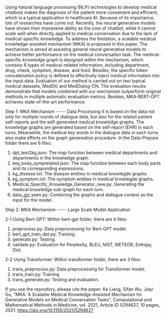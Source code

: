 Using natural language processing (NLP) technologies to develop medical chatbots makes the diagnosis of the patient more convenient and efficient, which is a typical application in healthcare AI. Because of its importance, lots of researches have come out. Recently, the neural generative models have shown their impressive ability as the core of chatbot, while it cannot scale well when directly applied to medical conversation due to the lack of medical-specific knowledge. To address the limitation, a scalable medical knowledge-assisted mechanism (MKA) is proposed in this paper. The mechanism is aimed at assisting general neural generative models to achieve better performance on the medical conversation task. The medical-specific knowledge graph is designed within the mechanism, which contains 6 types of medical-related information, including department, drug, check, symptom, disease, and food. Besides, the specific token concatenation policy is defined to effectively inject medical information into the input data. Evaluation of our method is carried out on two typical medical datasets, MedDG and MedDialog-CN. The evaluation results demonstrate that models combined with our mechanism outperform original methods in multiple automatic evaluation metrics. Besides, MKA-BERT-GPT achieves state-of-the-art performance.

Step 1: MKA Mechanism ----- Data Processing
It is based on the data not only for multiple rounds of dialogue data, but also for the related patient self-reports and the self-generated medical knowledge graphs. The knowledge graphs are generated based on the self-report (EHR) in each turns. Meanwhile, the medical key words in the dialogue data in each turns also make efforts on the graph genereation procedure. In the Data-Prepare folder there are 6 files:
1. dpt_text2kg.json: The map function between medical departments and departments in the knowledge graph.
2. key_body_symprelated.json: The map function between each body parts and its corresponding expressions.
3. kg_disease.txt: The disease entities in medical knowlegde graphs.
4. kg_symptom.txt: The symptom entities in medical knowlegde graphs.
5. Medical_Specific_Knowledge_Generator_new.py: Generating the medical knowledge sub-graph for each turn. 
6. data_gjy_seen.py: Combining the graphs and dialogue context as the input for the model.

Step 2: MKA Mechanism ----- Large Scale Model Application

2-1 Using Bert-GPT: Within bert-gpt folder, there are 4 files:
1. preprocess.py: Data preprocessing for Bert-GPT model.
2. bert_gpt_train_dpt.py: Training.
3. generate.py: Testing.
4. validate.py: Evaluation for Perplexity, BLEU, NIST, METEOR, Entropy, Dist.

2-2 Using Transformer: Within transformer folder, there are 3 files:
1. trans_preprocess.py: Data preprocessing for Transformer model.
2. trans_train.py: Training
3. trans_generate.py: Testing and evaluation.

If you use the repository, please cite the paper:
Ke Liang, Sifan Wu, Jiayi Gu, "MKA: A Scalable Medical Knowledge-Assisted Mechanism for Generative Models on Medical Conversation Tasks", Computational and Mathematical Methods in Medicine, vol. 2021, Article ID 5294627, 10 pages, 2021. https://doi.org/10.1155/2021/5294627

